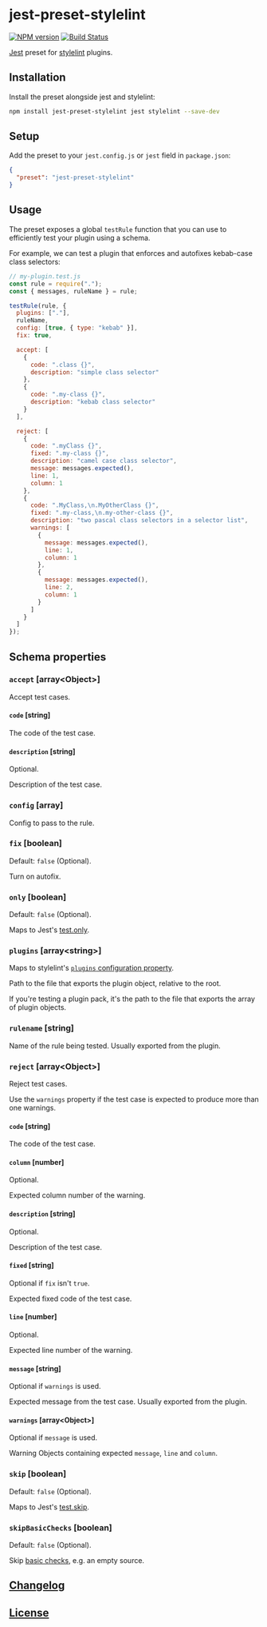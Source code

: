 # jest-preset-stylelint

[![NPM version](https://img.shields.io/npm/v/jest-preset-stylelint.svg)](https://www.npmjs.org/package/jest-preset-stylelint) [![Build Status](https://github.com/stylelint/jest-preset-stylelint/workflows/CI/badge.svg)](https://github.com/stylelint/jest-preset-stylelint/actions)

[Jest](https://facebook.github.io/jest/) preset for [stylelint](https://github.com/stylelint) plugins.

## Installation

Install the preset alongside jest and stylelint:

```bash
npm install jest-preset-stylelint jest stylelint --save-dev
```

## Setup

Add the preset to your `jest.config.js` or `jest` field in `package.json`:

```json
{
  "preset": "jest-preset-stylelint"
}
```

## Usage

The preset exposes a global `testRule` function that you can use to efficiently test your plugin using a schema.

For example, we can test a plugin that enforces and autofixes kebab-case class selectors:

```js
// my-plugin.test.js
const rule = require(".");
const { messages, ruleName } = rule;

testRule(rule, {
  plugins: ["."],
  ruleName,
  config: [true, { type: "kebab" }],
  fix: true,

  accept: [
    {
      code: ".class {}",
      description: "simple class selector"
    },
    {
      code: ".my-class {}",
      description: "kebab class selector"
    }
  ],

  reject: [
    {
      code: ".myClass {}",
      fixed: ".my-class {}",
      description: "camel case class selector",
      message: messages.expected(),
      line: 1,
      column: 1
    },
    {
      code: ".MyClass,\n.MyOtherClass {}",
      fixed: ".my-class,\n.my-other-class {}",
      description: "two pascal class selectors in a selector list",
      warnings: [
        {
          message: messages.expected(),
          line: 1,
          column: 1
        },
        {
          message: messages.expected(),
          line: 2,
          column: 1
        }
      ]
    }
  ]
});
```

## Schema properties

### `accept` \[array\<Object\>\]

Accept test cases.

#### `code` \[string\]

The code of the test case.

#### `description` \[string\]

Optional.

Description of the test case.

### `config` \[array\]

Config to pass to the rule.

### `fix` \[boolean\]

Default: `false` (Optional).

Turn on autofix.

### `only` \[boolean\]

Default: `false` (Optional).

Maps to Jest's [test.only](https://jestjs.io/docs/en/api#testonlyname-fn-timeout).

### `plugins` \[array\<string\>\]

Maps to stylelint's [`plugins` configuration property](https://stylelint.io/user-guide/configure#plugins).

Path to the file that exports the plugin object, relative to the root.

If you're testing a plugin pack, it's the path to the file that exports the array of plugin objects.

### `rulename` \[string\]

Name of the rule being tested. Usually exported from the plugin.

### `reject` \[array\<Object\>\]

Reject test cases.

Use the `warnings` property if the test case is expected to produce more than one warnings.

#### `code` \[string\]

The code of the test case.

#### `column` \[number\]

Optional.

Expected column number of the warning.

#### `description` \[string\]

Optional.

Description of the test case.

#### `fixed` \[string\]

Optional if `fix` isn't `true`.

Expected fixed code of the test case.

#### `line` \[number\]

Optional.

Expected line number of the warning.

#### `message` \[string\]

Optional if `warnings` is used.

Expected message from the test case. Usually exported from the plugin.

#### `warnings` \[array\<Object\>\]

Optional if `message` is used.

Warning Objects containing expected `message`, `line` and `column`.

### `skip` \[boolean\]

Default: `false` (Optional).

Maps to Jest's [test.skip](https://jestjs.io/docs/en/api#testskipname-fn).

### `skipBasicChecks` \[boolean\]

Default: `false` (Optional).

Skip [basic checks](https://github.com/stylelint/stylelint/blob/master/lib/testUtils/basicChecks.js), e.g. an empty source.

## [Changelog](CHANGELOG.md)

## [License](LICENSE)
